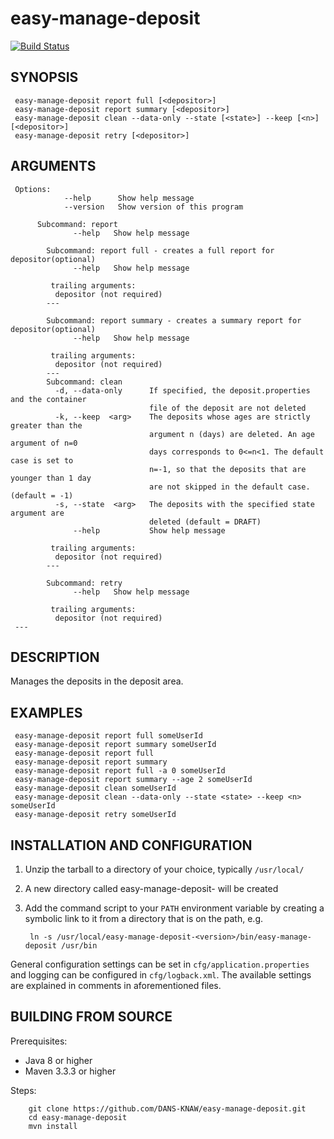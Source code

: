 easy-manage-deposit
===========
[![Build Status](https://travis-ci.org/DANS-KNAW/easy-manage-deposit.png?branch=master)](https://travis-ci.org/DANS-KNAW/easy-manage-deposit)


SYNOPSIS
--------
   
     easy-manage-deposit report full [<depositor>]
     easy-manage-deposit report summary [<depositor>]
     easy-manage-deposit clean --data-only --state [<state>] --keep [<n>][<depositor>]
     easy-manage-deposit retry [<depositor>]
     
         
ARGUMENTS
--------
   
     Options:
                --help      Show help message
                --version   Show version of this program
        
          Subcommand: report
                  --help   Show help message
          
            Subcommand: report full - creates a full report for depositor(optional)
                  --help   Show help message
          
             trailing arguments:
              depositor (not required)
            ---
          
            Subcommand: report summary - creates a summary report for depositor(optional)
                  --help   Show help message
          
             trailing arguments:
              depositor (not required)
            ---
            Subcommand: clean
              -d, --data-only      If specified, the deposit.properties and the container
                                   file of the deposit are not deleted
              -k, --keep  <arg>    The deposits whose ages are strictly greater than the
                                   argument n (days) are deleted. An age argument of n=0
                                   days corresponds to 0<=n<1. The default case is set to
                                   n=-1, so that the deposits that are younger than 1 day
                                   are not skipped in the default case. (default = -1)
              -s, --state  <arg>   The deposits with the specified state argument are
                                   deleted (default = DRAFT)
                  --help           Show help message
          
             trailing arguments:
              depositor (not required)
            ---
          
            Subcommand: retry
                  --help   Show help message
          
             trailing arguments:
              depositor (not required)
     ---
    
     
DESCRIPTION
-----------

Manages the deposits in the deposit area.
     
EXAMPLES
--------

     easy-manage-deposit report full someUserId
     easy-manage-deposit report summary someUserId
     easy-manage-deposit report full 
     easy-manage-deposit report summary 
     easy-manage-deposit report full -a 0 someUserId
     easy-manage-deposit report summary --age 2 someUserId
     easy-manage-deposit clean someUserId
     easy-manage-deposit clean --data-only --state <state> --keep <n> someUserId
     easy-manage-deposit retry someUserId


INSTALLATION AND CONFIGURATION
------------------------------


1. Unzip the tarball to a directory of your choice, typically `/usr/local/`
2. A new directory called easy-manage-deposit-<version> will be created
3. Add the command script to your `PATH` environment variable by creating a symbolic link to it from a directory that is
   on the path, e.g. 
   
        ln -s /usr/local/easy-manage-deposit-<version>/bin/easy-manage-deposit /usr/bin



General configuration settings can be set in `cfg/application.properties` and logging can be configured
in `cfg/logback.xml`. The available settings are explained in comments in aforementioned files.


BUILDING FROM SOURCE
--------------------

Prerequisites:

* Java 8 or higher
* Maven 3.3.3 or higher

Steps:

        git clone https://github.com/DANS-KNAW/easy-manage-deposit.git
        cd easy-manage-deposit
        mvn install
